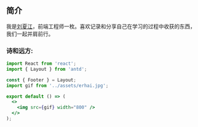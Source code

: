 ## 简介

我是[刘夏江](https://github.com/freemenL)，前端工程师一枚。喜欢记录和分享自己在学习的过程中收获的东西，我们一起并肩前行。

### 诗和远方:

```jsx | inline
import React from 'react';
import { Layout } from 'antd';

const { Footer } = Layout;
import gif from '../assets/erhai.jpg';

export default () => (
  <>
    <img src={gif} width="800" />
  </>
);
```
